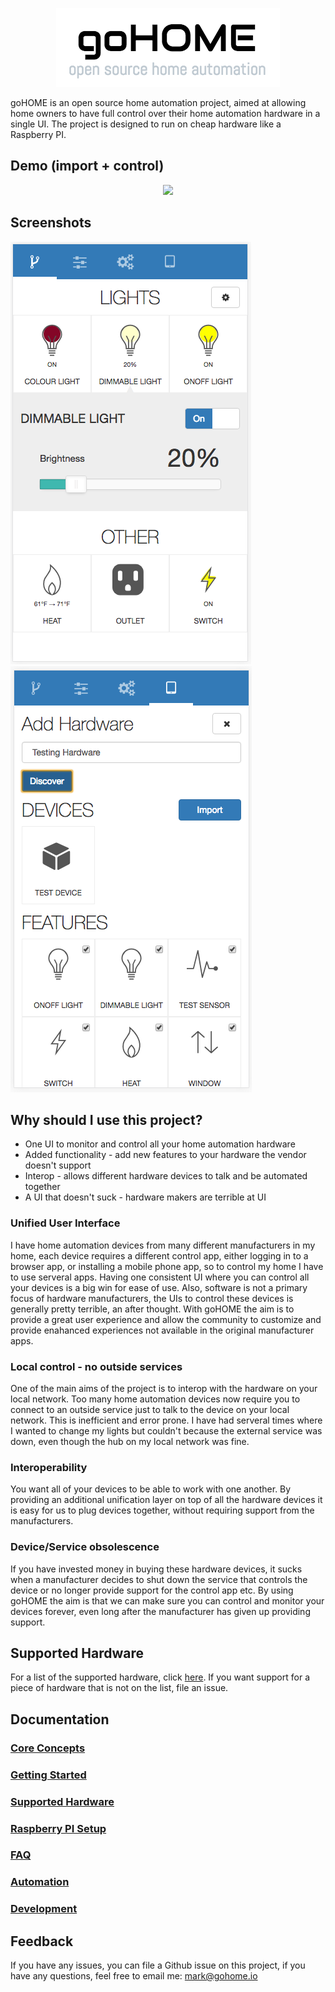 <p align="center">
<img src="https://github.com/markdaws/gohome-assets/blob/master/logo.png" />
</p>
goHOME is an open source home automation project, aimed at allowing home owners to have full control over their home automation hardware in a single UI. The project is designed to run on cheap hardware like a Raspberry PI.

## Demo (import + control)

<p align="center">
<img src="https://github.com/markdaws/gohome-assets/blob/master/gohome_demo_720.gif" />
</p>

## Screenshots
<img src="https://github.com/markdaws/gohome-assets/blob/master/features.png" />
<img src="https://github.com/markdaws/gohome-assets/blob/master/add_hardware.png" />

## Why should I use this project?
  - One UI to monitor and control all your home automation hardware
  - Added functionality - add new features to your hardware the vendor doesn't support
  - Interop - allows different hardware devices to talk and be automated together
  - A UI that doesn't suck - hardware makers are terrible at UI

### Unified User Interface
I have home automation devices from many different manufacturers in my home, each device requires a different control app, either logging in to a browser app, or installing a mobile phone app, so to control my home I have to use serveral apps. Having one consistent UI where you can control all your devices is a big win for ease of use.  Also, software is not a primary focus of hardware manufacturers, the UIs to control these devices is generally pretty terrible, an after thought. With goHOME the aim is to provide a great user experience and allow the community to customize and provide enahanced experiences not available in the original manufacturer apps.

### Local control - no outside services
One of the main aims of the project is to interop with the hardware on your local network.  Too many home automation devices now require you to connect to an outside service just to talk to the device on your local network.  This is inefficient and error prone.  I have had serveral times where I wanted to change my lights but couldn't because the external service was down, even though the hub on my local network was fine.

### Interoperability
You want all of your devices to be able to work with one another.  By providing an additional unification layer on top of all the hardware devices it is easy for us to plug devices together, without requiring support from the manufacturers.

### Device/Service obsolescence
If you have invested money in buying these hardware devices, it sucks when a manufacturer decides to shut down the service that controls the device or no longer provide support for the control app etc.  By using goHOME the aim is that we can make sure you can control and monitor your devices forever, even long after the manufacturer has given up providing support. 

## Supported Hardware
For a list of the supported hardware, click <a href="docs/supported_hardware.md">here</a>.  If you want support for a piece of hardware that is not on the list, file an issue.

## Documentation
### [Core Concepts](docs/core_concepts.md)
### [Getting Started](docs/getting_started.md)
### [Supported Hardware](docs/supported_hardware.md)
### [Raspberry PI Setup](docs/raspberrypi_manual.md)
### [FAQ](docs/faq.md)
### [Automation](docs/automation.md)
### [Development](docs/development.md)

## Feedback
If you have any issues, you can file a Github issue on this project, if you have any questions, feel free to email me: mark@gohome.io
